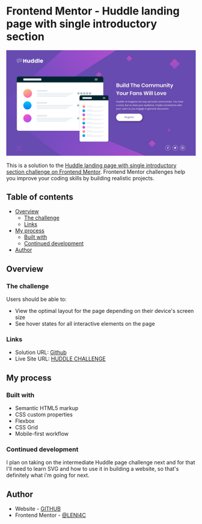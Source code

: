 # Frontend Mentor - Huddle landing page with single introductory section

![Design preview for the Huddle landing page with single introductory section](./design/desktop-design.jpg)

This is a solution to the [Huddle landing page with single introductory section challenge on Frontend Mentor](https://www.frontendmentor.io/challenges/huddle-landing-page-with-a-single-introductory-section-B_2Wvxgi0). Frontend Mentor challenges help you improve your coding skills by building realistic projects.

## Table of contents

- [Overview](#overview)
  - [The challenge](#the-challenge)
  - [Links](#links)
- [My process](#my-process)
  - [Built with](#built-with)
  - [Continued development](#continued-development)
- [Author](#author)

## Overview

### The challenge

Users should be able to:

- View the optimal layout for the page depending on their device's screen size
- See hover states for all interactive elements on the page

### Links

- Solution URL: [Github](https://github.com/LENI4C/huddle)
- Live Site URL: [HUDDLE CHALLENGE](https://leni4c-huddle.netlify.app/)

## My process

### Built with

- Semantic HTML5 markup
- CSS custom properties
- Flexbox
- CSS Grid
- Mobile-first workflow

### Continued development

I plan on taking on the intermediate Huddle page challenge next and for that I'll need to learn SVG and how to use it in building a website, so that's definitely what i'm going for next.


## Author

- Website - [GITHUB](https://github.com/LENI4C)
- Frontend Mentor - [@LENI4C](https://www.frontendmentor.io/profile/LENI4C)

